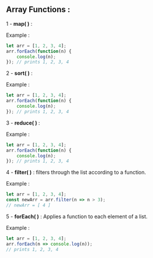 ## Array Functions :

1 - **map( )** : 

Example :

```javascript
let arr = [1, 2, 3, 4];
arr.forEach(function(n) {
    console.log(n);
}); // prints 1, 2, 3, 4
```

2 - **sort( )** : 

Example :

```javascript
let arr = [1, 2, 3, 4];
arr.forEach(function(n) {
    console.log(n);
}); // prints 1, 2, 3, 4
```

3 - **reduce( )** : 

Example :

```javascript
let arr = [1, 2, 3, 4];
arr.forEach(function(n) {
    console.log(n);
}); // prints 1, 2, 3, 4
```

4 - **filter( )** : filters through the list according to a function.

Example :

```javascript
let arr = [1, 2, 3, 4];
const newArr = arr.filter(n => n > 3);
// newArr = [ 4 ]
```

5 - **forEach( )** : Applies a function to each element of a list.

Example :

```javascript
let arr = [1, 2, 3, 4];
arr.forEach(n => console.log(n));
// prints 1, 2, 3, 4
```
